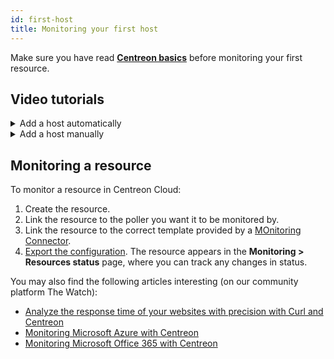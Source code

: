 ```yaml
---
id: first-host
title: Monitoring your first host
---
```


Make sure you have read [**Centreon basics**](concepts.md) before monitoring your first resource.

## Video tutorials

<details>
<summary>Add a host automatically</summary>

<iframe width="850" height="650" src="https://app.arcade.software/share/Jyodbg4sVZG5OTAHcF2P" frameborder="0" allowfullscreen></iframe>

</details>

<details>
<summary>Add a host manually</summary>

<iframe width="850" height="650" src="https://app.arcade.software/share/xg4VORcWXdNBogHle80U" frameborder="0" allowfullscreen></iframe>

</details>

## Monitoring a resource

To monitor a resource in Centreon Cloud:

1. Create the resource.
2. Link the resource to the poller you want it to be monitored by.
3. Link the resource to the correct template provided by a [MOnitoring Connector](../monitoring/pluginpacks.md).
4. [Export the configuration](../monitoring/monitoring-servers/deploying-a-configuration.md). The resource appears in the **Monitoring > Resources status** page, where you can track any changes in status.

You may also find the following articles interesting (on our community platform The Watch):

* [Analyze the response time of your websites with precision with Curl and Centreon](https://thewatch.centreon.com/product-how-to-21/analyze-the-response-time-of-your-websites-with-precision-with-curl-and-centreon-113)
* [Monitoring Microsoft Azure with Centreon](https://thewatch.centreon.com/product-how-to-21/monitoring-microsoft-azure-with-centreon-114)
* [Monitoring Microsoft Office 365 with Centreon](https://thewatch.centreon.com/product-how-to-21/monitoring-microsoft-office-365-with-centreon-120)
